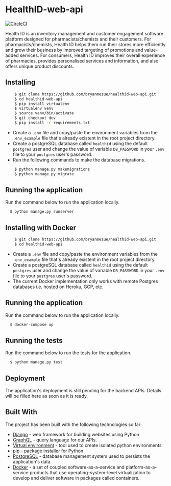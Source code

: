 # HealthID-web-api

[![CircleCI](https://circleci.com/gh/bryanmezue/healthid-web-api/tree/dev.svg?style=svg&circle-token=fb99579bc192c2279835e181c7d81737f1d648a7)](https://circleci.com/gh/bryanmezue/healthid-web-api/tree/dev)

Health ID is an inventory management and customer engagement software platform designed for pharmacists/chemists and their customers. For pharmacists/chemists, Health ID helps them run their stores more efficiently and grow their business by improved targeting of promotions and value-added services. For consumers, Health ID improves their overall experience of pharmacies, provides personalised services and information, and also offers unique product discounts.

## Installing

```sh
    $ git clone https://github.com/bryanmezue/healthid-web-api.git
    $ cd healthid-web-api
    $ pip install virtualenv
    $ virtualenv venv
    $ source venv/bin/activate
    $ git checkout dev
    $ pip install -r requirements.txt
```

* Create a `.env` file and copy/paste the environment variables from the `.env_example` file that's already existent in the root project directory.
* Create a postgreSQL database called `healthid` using the default `postgres` user and change the value of variable `DB_PASSWORD` in your `.env` file to your `postgres` user's password.
* Run the following commands to make the database migrations.

```sh
    $ python manage.py makemigrations
    $ python manage.py migrate
```

## Running the application

Run the command below to run the application locally.
```sh
  $ python manage.py runserver
  ```


## Installing with Docker

```sh
    $ git clone https://github.com/bryanmezue/healthid-web-api.git
    $ cd healthid-web-api
```

* Create a `.env` file and copy/paste the environment variables from the `.env_example` file that's already existent in the root project directory.
* Create a postgreSQL database called `healthid` using the default `postgres` user and change the value of variable `DB_PASSWORD` in your `.env` file to your `postgres` user's password.
* The current Docker implementation only works with remote Postgres databases i.e. hosted on Heroku, GCP, etc.

## Running the application

Run the command below to run the application locally.
```sh
  $ docker-compose up
  ```

## Running the tests

Run the command below to run the tests for the application.
```sh
  $ python manage.py test
  ```

## Deployment

The application's deployment is still pending for the backend APIs. Details will be filled here as soon as it is ready.

## Built With

The project has been built with the following technologies so far:

* [Django](https://www.djangoproject.com/) - web framework for building websites using Python
* [GraphQL](https://graphql.org/) - query language for our APIs.
* [Virtual environment](https://virtualenv.pypa.io/en/stable/) - tool used to create isolated python environments
* [pip](https://pip.pypa.io/en/stable/) - package installer for Python
* [PostgreSQL](https://www.postgresql.org/) - database management system used to persists the application's data.
* [Docker](https://www.docker.com/) - a set of coupled software-as-a-service and platform-as-a-service products that use operating-system-level virtualization to develop and deliver software in packages called containers.